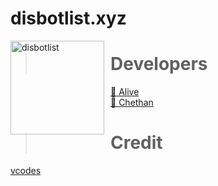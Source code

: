 # disbotlist.xyz
<img width="150" height="150" align="left" style="float: left; margin: 0 10px 0 0;" alt="disbotlist" src="https://media.discordapp.net/attachments/841656048695246878/846739727256125460/20210521_162249.jpg?width=480&height=480"> 



> # Developers
<a href="https://disbotlist.xyz/user/834315488473120788">👤 Alive</a><br>
<a href="https://disbotlist.xyz/user/801478547893387345">👤 Chethan</a><br>


> # Credit 
[vcodes](https://vcodes.xyz/)
